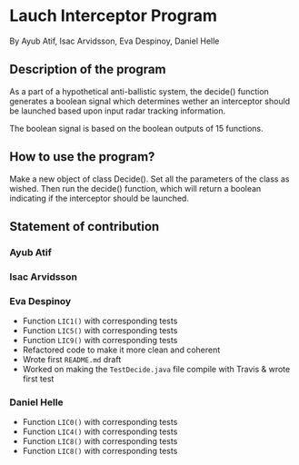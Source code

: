 # Lauch Interceptor Program
By Ayub Atif, Isac Arvidsson, Eva Despinoy, Daniel Helle

## Description of the program
As a part of a hypothetical anti-ballistic system, the decide() function 
generates a boolean signal which determines wether an interceptor should be 
launched based upon input radar tracking information. 

The boolean signal is based on the boolean outputs of 15 functions.

## How to use the program? 
Make a new object of class Decide(). Set all the parameters of the class as wished. Then run the decide() function, which will return a boolean indicating if the interceptor should be launched. 

## Statement of contribution

### Ayub Atif

### Isac Arvidsson

### Eva Despinoy
* Function `LIC1()` with corresponding tests
* Function `LIC5()` with corresponding tests
* Function `LIC9()` with corresponding tests
* Refactored code to make it more clean and coherent
* Wrote first `README.md` draft
* Worked on making the `TestDecide.java` file compile with Travis & wrote first test

### Daniel Helle
* Function `LIC0()` with corresponding tests
* Function `LIC4()` with corresponding tests
* Function `LIC8()` with corresponding tests
* Function `LIC8()` with corresponding tests